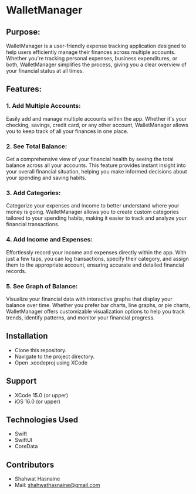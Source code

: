 # WalletManager

## Purpose:
WalletManager is a user-friendly expense tracking application designed to help users efficiently manage their finances across multiple accounts. Whether you're tracking personal expenses, business expenditures, or both, WalletManager simplifies the process, giving you a clear overview of your financial status at all times.

## Features:

### 1. Add Multiple Accounts:
Easily add and manage multiple accounts within the app. Whether it's your checking, savings, credit card, or any other account, WalletManager allows you to keep track of all your finances in one place.

### 2. See Total Balance:
Get a comprehensive view of your financial health by seeing the total balance across all your accounts. This feature provides instant insight into your overall financial situation, helping you make informed decisions about your spending and saving habits.

### 3. Add Categories:
Categorize your expenses and income to better understand where your money is going. WalletManager allows you to create custom categories tailored to your spending habits, making it easier to track and analyze your financial transactions.

### 4. Add Income and Expenses:
Effortlessly record your income and expenses directly within the app. With just a few taps, you can log transactions, specify their category, and assign them to the appropriate account, ensuring accurate and detailed financial records.

### 5. See Graph of Balance:
Visualize your financial data with interactive graphs that display your balance over time. Whether you prefer bar charts, line graphs, or pie charts, WalletManager offers customizable visualization options to help you track trends, identify patterns, and monitor your financial progress.

## Installation

- Clone this repository.
- Navigate to the project directory.
- Open .xcodeproj using XCode

## Support

- XCode 15.0 (or upper)
- iOS 16.0 (or upper)

## Technologies Used

- Swift
- SwiftUI
- CoreData

## Contributors

- Shahwat Hasnaine
- Mail: shahwathasnaine@gmail.com
